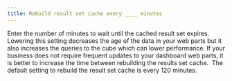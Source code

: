 ```yaml
---
title: Rebuild result set cache every ____ minutes
---
```



Enter the number of minutes to wait until the cached result set expires.  Lowering this setting decreases the age of the data in your web parts  but it also increases the queries to the cube which can lower performance.  If your business does not require frequent updates to your dashboard web  parts, it is better to increase the time between rebuilding the results  set cache.  The  default setting to rebuild the result set cache is every 120 minutes.
